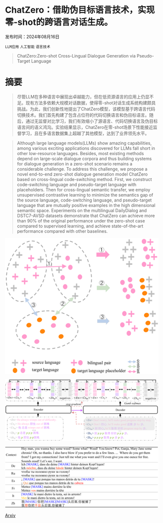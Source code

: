 # ChatZero：借助伪目标语言技术，实现零-shot的跨语言对话生成。

发布时间：2024年08月16日

`LLM应用` `人工智能` `语言技术`

> ChatZero:Zero-shot Cross-Lingual Dialogue Generation via Pseudo-Target Language

# 摘要

> 尽管LLM在多种语言中展现出卓越能力，但在低资源语言的应用上仍显不足。现有方法多依赖大规模对话数据，使得零-shot对话生成系统构建颇具挑战。为此，我们创新性地提出了ChatZero模型，该模型基于跨语言代码切换技术。我们首先构建了包含占位符的代码切换语言和伪目标语言。随后，通过无监督对比学习，我们有效缩小了源语言、代码切换语言及伪目标语言间的语义鸿沟。实验结果显示，ChatZero在零-shot场景下性能接近监督学习，且在多语言数据集上超越了其他模型，达到了业界领先水平。

> Although large language models(LLMs) show amazing capabilities, among various exciting applications discovered for LLMs fall short in other low-resource languages. Besides, most existing methods depend on large-scale dialogue corpora and thus building systems for dialogue generation in a zero-shot scenario remains a considerable challenge. To address this challenge, we propose a novel end-to-end zero-shot dialogue generation model ChatZero based on cross-lingual code-switching method. First, we construct code-switching language and pseudo-target language with placeholders. Then for cross-lingual semantic transfer, we employ unsupervised contrastive learning to minimize the semantics gap of the source language, code-switching language, and pseudo-target language that are mutually positive examples in the high dimensional semantic space. Experiments on the multilingual DailyDialog and DSTC7-AVSD datasets demonstrate that ChatZero can achieve more than 90\% of the original performance under the zero-shot case compared to supervised learning, and achieve state-of-the-art performance compared with other baselines.

![ChatZero：借助伪目标语言技术，实现零-shot的跨语言对话生成。](../../../paper_images/2408.08724/x1.png)

![ChatZero：借助伪目标语言技术，实现零-shot的跨语言对话生成。](../../../paper_images/2408.08724/x2.png)

![ChatZero：借助伪目标语言技术，实现零-shot的跨语言对话生成。](../../../paper_images/2408.08724/x8.png)

[Arxiv](https://arxiv.org/abs/2408.08724)
